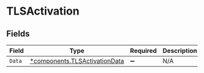 # TLSActivation


## Fields

| Field                                                                         | Type                                                                          | Required                                                                      | Description                                                                   |
| ----------------------------------------------------------------------------- | ----------------------------------------------------------------------------- | ----------------------------------------------------------------------------- | ----------------------------------------------------------------------------- |
| `Data`                                                                        | [*components.TLSActivationData](../../models/components/tlsactivationdata.md) | :heavy_minus_sign:                                                            | N/A                                                                           |